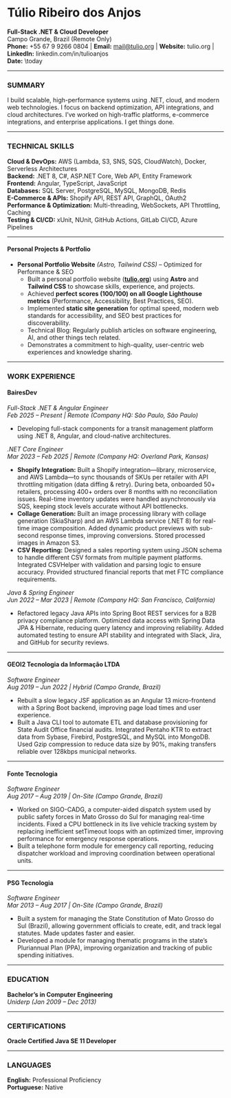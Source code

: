 # Túlio Ribeiro dos Anjos  
**Full-Stack .NET & Cloud Developer**  
Campo Grande, Brazil (Remote Only)  
**Phone:** +55 67 9 9266 0804 | **Email:** mail@tulio.org | **Website:** tulio.org | **LinkedIn:** linkedin.com/in/tulioanjos  
**Date:** \today  

---

### SUMMARY  
I build scalable, high-performance systems using .NET, cloud, and modern web technologies. I focus on backend optimization, API integrations, and cloud architectures. I’ve worked on high-traffic platforms, e-commerce integrations, and enterprise applications. I get things done.  

---

### TECHNICAL SKILLS  
**Cloud & DevOps:** AWS (Lambda, S3, SNS, SQS, CloudWatch), Docker, Serverless Architectures  
**Backend:** .NET 8, C#, ASP.NET Core, Web API, Entity Framework  
**Frontend:** Angular, TypeScript, JavaScript  
**Databases:** SQL Server, PostgreSQL, MySQL, MongoDB, Redis  
**E-Commerce & APIs:** Shopify API, REST API, GraphQL, OAuth2  
**Performance & Optimization:** Multi-threading, WebSockets, API Throttling, Caching  
**Testing & CI/CD:** xUnit, NUnit, GitHub Actions, GitLab CI/CD, Azure Pipelines  

---

#### **Personal Projects & Portfolio**
- **Personal Portfolio Website** *(Astro, Tailwind CSS)* – Optimized for Performance & SEO  
  - Built a personal portfolio website (**[tulio.org](https://tulio.org)**) using **Astro** and **Tailwind CSS** to showcase skills, experience, and projects.  
  - Achieved **perfect scores (100/100) on all Google Lighthouse metrics** (Performance, Accessibility, Best Practices, SEO).  
  - Implemented **static site generation** for optimal speed, modern web standards for accessibility, and SEO best practices for discoverability.
  - Technical Blog: Regularly publish articles on software engineering, AI, and other things tech related.
  - Demonstrates a commitment to high-quality, user-centric web experiences and knowledge sharing. 
 
---

### WORK EXPERIENCE  

#### **BairesDev**  
*Full-Stack .NET & Angular Engineer*  
*Feb 2025 – Present | Remote (Company HQ: São Paulo, São Paulo)*  
- Developing full-stack components for a transit management platform using .NET 8, Angular, and cloud-native architectures.  

*.NET Core Engineer*  
*Mar 2023 – Feb 2025 | Remote (Company HQ: Overland Park, Kansas)*  
- **Shopify Integration:** Built a Shopify integration—library, microservice, and AWS Lambda—to sync thousands of SKUs per retailer with API throttling mitigation (data diffing & retry). During beta, onboarded 50+ retailers, processing 400+ orders over 8 months with no reconciliation issues. Real-time inventory updates were handled asynchronously via SQS, keeping stock levels accurate without API bottlenecks.  
- **Collage Generation:** Built an image processing library with collage generation (SkiaSharp) and an AWS Lambda service (.NET 8) for real-time image composition. Added dynamic product previews with sub-second response times, improving conversions. Stored processed images in Amazon S3.  
- **CSV Reporting:** Designed a sales reporting system using JSON schema to handle different CSV formats from multiple payment platforms. Integrated CSVHelper with validation and parsing logic to ensure accuracy. Provided structured financial reports that met FTC compliance requirements.  

*Java & Spring Engineer*  
*Jun 2022 – Mar 2023 | Remote (Company HQ: San Francisco, California)*  
- Refactored legacy Java APIs into Spring Boot REST services for a B2B privacy compliance platform. Optimized data access with Spring Data JPA & Hibernate, reducing query latency and improving reliability. Added automated testing to ensure API stability and integrated with Slack, Jira, and GitHub for security reviews.  

---

#### **GEOI2 Tecnologia da Informação LTDA**  
*Software Engineer*  
*Aug 2019 – Jun 2022 | Hybrid (Campo Grande, Brazil)*  
- Rebuilt a slow legacy JSF application as an Angular 13 micro-frontend with a Spring Boot backend, improving page load times and user experience.  
- Built a Java CLI tool to automate ETL and database provisioning for State Audit Office financial audits. Integrated Pentaho KTR to extract data from Sybase, Firebird, PostgreSQL, and MySQL into MongoDB. Used Gzip compression to reduce data size by 90%, making transfers reliable over 128kbps municipal networks.  

---

#### **Fonte Tecnologia**  
*Software Engineer*  
*Aug 2017 – Aug 2019 | On-Site (Campo Grande, Brazil)*  
- Worked on SIGO-CADG, a computer-aided dispatch system used by public safety forces in Mato Grosso do Sul for managing real-time incidents. Fixed a CPU bottleneck in its live vehicle tracking system by replacing inefficient setTimeout loops with an optimized timer, improving performance for emergency response operations.  
- Built a telephone form module for emergency call reporting, reducing dispatcher workload and improving coordination between operational units.  

---

#### **PSG Tecnologia**  
*Software Engineer*  
*Mar 2013 – Aug 2017 | On-Site (Campo Grande, Brazil)*  
- Built a system for managing the State Constitution of Mato Grosso do Sul (Brazil), allowing government officials to create, edit, and track legal statutes. Made updates faster and easier.  
- Developed a module for managing thematic programs in the state’s Pluriannual Plan (PPA), improving organization and tracking of public spending initiatives.  

---

### EDUCATION  
**Bachelor’s in Computer Engineering**  
*Uniderp (Jan 2009 – Dec 2013)*  

---

### CERTIFICATIONS  
**Oracle Certified Java SE 11 Developer**  

---

### LANGUAGES  
**English:** Professional Proficiency  
**Portuguese:** Native  
